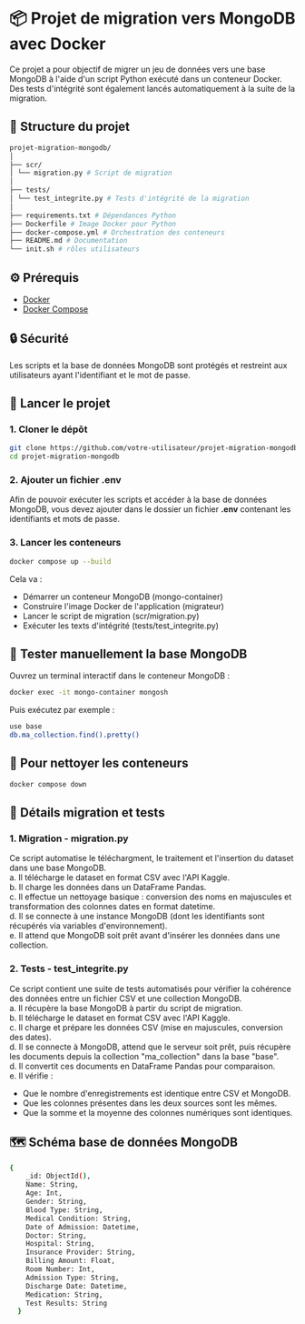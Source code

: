 # 📦 Projet de migration vers MongoDB avec Docker

Ce projet a pour objectif de migrer un jeu de données vers une base MongoDB à l'aide d'un script Python exécuté dans un conteneur Docker. Des tests d'intégrité sont également lancés automatiquement à la suite de la migration.

## 🧱 Structure du projet
```bash
projet-migration-mongodb/
│
├── scr/
│ └── migration.py # Script de migration
│
├── tests/
│ └── test_integrite.py # Tests d'intégrité de la migration
│
├── requirements.txt # Dépendances Python
├── Dockerfile # Image Docker pour Python
├── docker-compose.yml # Orchestration des conteneurs
├── README.md # Documentation
└── init.sh # rôles utilisateurs
```

## ⚙️ Prérequis

- [Docker](https://docs.docker.com/get-docker/)
- [Docker Compose](https://docs.docker.com/compose/)

## 🔒 Sécurité

Les scripts et la base de données MongoDB sont protégés et restreint aux utilisateurs ayant l'identifiant et le mot de passe.

## 🚀 Lancer le projet

### 1. Cloner le dépôt

```bash
git clone https://github.com/votre-utilisateur/projet-migration-mongodb.git
cd projet-migration-mongodb
```

### 2. Ajouter un fichier .env

Afin de pouvoir exécuter les scripts et accéder à la base de données MongoDB, vous devez ajouter dans le dossier un fichier **.env** contenant les identifiants et mots de passe.

### 3. Lancer les conteneurs

```bash
docker compose up --build
```
Cela va :
 - Démarrer un conteneur MongoDB (mongo-container)
 - Construire l'image Docker de l'application (migrateur)
 - Lancer le script de migration (scr/migration.py)
 - Exécuter les texts d'intégrité (tests/test_integrite.py)

## 🧪 Tester manuellement la base MongoDB

Ouvrez un terminal interactif dans le conteneur MongoDB :
```bash
docker exec -it mongo-container mongosh
```

Puis exécutez par exemple : 
```bash
use base
db.ma_collection.find().pretty()
```

## 🧹 Pour nettoyer les conteneurs
```bash
docker compose down
```

## 🔎 Détails migration et tests

### 1. Migration - **migration.py**
Ce script automatise le téléchargment, le traitement et l'insertion du dataset dans une base MongoDB.\
a. Il télécharge le dataset en format CSV avec l'API Kaggle.\
b. Il charge les données dans un DataFrame Pandas. \
c. Il effectue un nettoyage basique : conversion des noms en majuscules et transformation des colonnes dates en format datetime.\
d. Il se connecte à une instance MongoDB (dont les identifiants sont récupérés via variables d'environnement).\
e. Il attend que MongoDB soit prêt avant d'insérer les données dans une collection.

### 2. Tests - test_integrite.py
Ce script contient une suite de tests automatisés pour vérifier la cohérence des données entre un fichier CSV et une collection MongoDB.\
a. Il récupère la base MongoDB à partir du script de migration.\
b. Il télécharge le dataset en format CSV avec l'API Kaggle.\
c. Il charge et prépare les données CSV (mise en majuscules, conversion des dates).\
d. Il se connecte à MongoDB, attend que le serveur soit prêt, puis récupère les documents depuis la collection "ma_collection" dans la base "base".\
d. Il convertit ces documents en DataFrame Pandas pour comparaison.\
e. Il vérifie :
 - Que le nombre d'enregistrements est identique entre CSV et MongoDB.
 - Que les colonnes présentes dans les deux sources sont les mêmes.
 - Que la somme et la moyenne des colonnes numériques sont identiques.

## 🗺️ Schéma base de données MongoDB
```bash
{
    _id: ObjectId(),
    Name: String,
    Age: Int,
    Gender: String,
    Blood Type: String,
    Medical Condition: String,
    Date of Admission: Datetime,
    Doctor: String,
    Hospital: String,
    Insurance Provider: String,
    Billing Amount: Float,
    Room Number: Int,
    Admission Type: String,
    Discharge Date: Datetime,
    Medication: String,
    Test Results: String
  }
```
